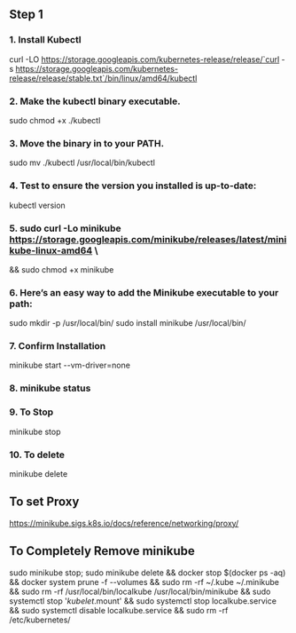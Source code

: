 ## Step 1

### 1. Install Kubectl

curl -LO https://storage.googleapis.com/kubernetes-release/release/`curl -s https://storage.googleapis.com/kubernetes-release/release/stable.txt`/bin/linux/amd64/kubectl


### 2. Make the kubectl binary executable.
sudo chmod +x ./kubectl

### 3. Move the binary in to your PATH.
sudo mv ./kubectl /usr/local/bin/kubectl

### 4. Test to ensure the version you installed is up-to-date:
kubectl version

### 5. sudo curl -Lo minikube https://storage.googleapis.com/minikube/releases/latest/minikube-linux-amd64 \
  && sudo chmod +x minikube
  
### 6. Here’s an easy way to add the Minikube executable to your path:
sudo mkdir -p /usr/local/bin/
sudo install minikube /usr/local/bin/

### 7. Confirm Installation
minikube start --vm-driver=none

### 8. minikube status

### 9. To Stop
minikube stop

### 10. To delete
minikube delete

## To set Proxy
https://minikube.sigs.k8s.io/docs/reference/networking/proxy/

## To Completely Remove minikube
sudo minikube stop; sudo minikube delete &&
docker stop $(docker ps -aq) &&
docker system prune -f --volumes &&
sudo rm -rf ~/.kube ~/.minikube &&
sudo rm -rf /usr/local/bin/localkube /usr/local/bin/minikube &&
sudo systemctl stop '*kubelet*.mount' &&
sudo systemctl stop localkube.service &&
sudo systemctl disable localkube.service &&
sudo rm -rf /etc/kubernetes/
